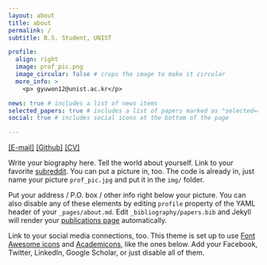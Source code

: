 ```yaml
---
layout: about
title: about
permalink: /
subtitle: B.S. Student, UNIST

profile:
  align: right
  image: prof_pic.png
  image_circular: false # crops the image to make it circular
  more_info: >
    <p> gyuwon12@unist.ac.kr</p>

news: true # includes a list of news items
selected_papers: true # includes a list of papers marked as "selected={true}"
social: true # includes social icons at the bottom of the page

---
```

<a href="mailto:gyuwon12@unist.ac.kr">[E-mail]</a> <a href="https://github.com/gyuwon12">[Github]</a> <a href="/assets/cv/gyuwonpark-cv.pdf" download>[CV]</a> 


Write your biography here. Tell the world about yourself. Link to your favorite [subreddit](http://reddit.com). You can put a picture in, too. The code is already in, just name your picture `prof_pic.jpg` and put it in the `img/` folder.

Put your address / P.O. box / other info right below your picture. You can also disable any of these elements by editing `profile` property of the YAML header of your `_pages/about.md`. Edit `_bibliography/papers.bib` and Jekyll will render your [publications page](/al-folio/publications/) automatically.

Link to your social media connections, too. This theme is set up to use [Font Awesome icons](https://fontawesome.com/) and [Academicons](https://jpswalsh.github.io/academicons/), like the ones below. Add your Facebook, Twitter, LinkedIn, Google Scholar, or just disable all of them.
